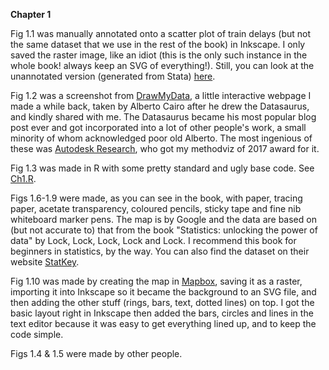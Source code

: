 **Chapter 1**

Fig 1.1 was manually annotated onto a scatter plot of train delays (but not the same dataset that we use in the rest of the book) in Inkscape. I only saved the raster image, like an idiot (this is the only such instance in the whole book! always keep an SVG of everything!). Still, you can look at the unannotated version (generated from Stata) [here](#).

Fig 1.2 was a screenshot from [DrawMyData](http://www.robertgrantstats.co.uk/drawmydata.html), a little interactive webpage I made a while back, taken by Alberto Cairo after he drew the Datasaurus, and kindly shared with me. The Datasaurus became his most popular blog post ever and got incorporated into a lot of other people's work, a small minority of whom acknowledged poor old Alberto. The most ingenious of these was [Autodesk Research](https://www.autodeskresearch.com/publications/samestats), who got my methodviz of 2017 award for it.

Fig 1.3 was made in R with some pretty standard and ugly base code. See [Ch1.R](#).

Figs 1.6-1.9 were made, as you can see in the book, with paper, tracing paper, acetate transparency, coloured pencils, sticky tape and fine nib whiteboard marker pens. The map is by Google and the data are based on (but not accurate to) that from the book "Statistics: unlocking the power of data" by Lock, Lock, Lock, Lock and Lock. I recommend this book for beginners in statistics, by the way. You can also find the dataset on their website [StatKey](http://www.lock5stat.com/StatKey/index.html).

Fig 1.10 was made by creating the map in [Mapbox](https://mapbox.com), saving it as a raster, importing it into Inkscape so it became the background to an SVG file, and then adding the other stuff (rings, bars, text, dotted lines) on top. I got the basic layout right in Inkscape then added the bars, circles and lines in the text editor because it was easy to get everything lined up, and to keep the code simple.

Figs 1.4 & 1.5 were made by other people.
